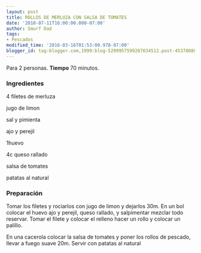 ```yaml
---
layout: post
title: ROLLOS DE MERLUZA CON SALSA DE TOMATES
date: '2010-07-11T16:00:00.000-07:00'
author: Smurf Dad
tags:
- Pescados
modified_time: '2016-03-16T01:53:00.978-07:00'
blogger_id: tag:blogger.com,1999:blog-5299957599287034512.post-4537808878277965165
---
```


Para 2 personas.
<b>Tiempo</b> 70 minutos.

<h3>Ingredientes</h3>

4 filetes de merluza

jugo de limon

sal y pimienta

ajo y perejil

1huevo

4c queso rallado

salsa de tomates

patatas al natural

<h3>Preparación</h3>

Tomar los filetes y rociarlos con jugo de limon y dejarlos 30m. En un bol colocar el huevo ajo y perejil, queso rallado, y salpimentar mezclar todo reservar. Tomar el filete y colocar el relleno hacer un rollo y colocar un palillo.

En una cacerola colocar la salsa de tomates y poner los rollos de pescado, llevar a fuego suave 20m. Servir con patatas al natural

